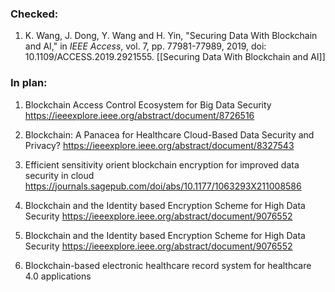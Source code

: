 
### Checked:

1. K. Wang, J. Dong, Y. Wang and H. Yin, "Securing Data With Blockchain and AI," in _IEEE Access_, vol. 7, pp. 77981-77989, 2019, doi: 10.1109/ACCESS.2019.2921555.
   [[Securing Data With Blockchain and AI]]
   

### In plan:

1. Blockchain Access Control Ecosystem for Big Data Security 
   https://ieeexplore.ieee.org/abstract/document/8726516
   
2. Blockchain: A Panacea for Healthcare Cloud-Based Data Security and Privacy?
   https://ieeexplore.ieee.org/abstract/document/8327543
   
3. Efficient sensitivity orient blockchain encryption for improved data security in cloud
   https://journals.sagepub.com/doi/abs/10.1177/1063293X211008586

4. Blockchain and the Identity based Encryption Scheme for High Data Security
   https://ieeexplore.ieee.org/abstract/document/9076552

5. Blockchain and the Identity based Encryption Scheme for High Data Security
   https://ieeexplore.ieee.org/abstract/document/9076552
   
6. Blockchain-based electronic healthcare record system for healthcare 4.0 applications
   